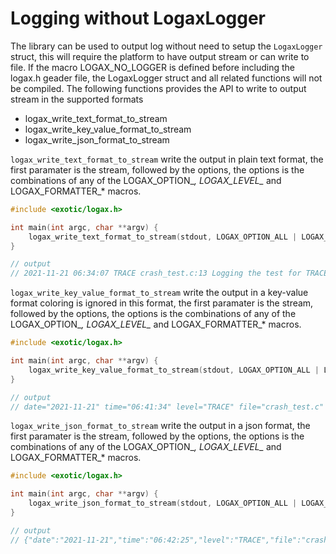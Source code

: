 
# Logging without LogaxLogger

The library can be used to output log without need to setup the `LogaxLogger` struct, this will require the platform to have output stream or can write to file. If the macro LOGAX_NO_LOGGER is defined before including the logax.h geader file, the LogaxLogger struct and all related functions will not be compiled. The following functions provides the API to write to output stream in the supported formats

- logax_write_text_format_to_stream
- logax_write_key_value_format_to_stream
- logax_write_json_format_to_stream

`logax_write_text_format_to_stream` write the output in plain text format, the first paramater is the stream, followed by the options, the options is the combinations of any of the LOGAX_OPTION_*, LOGAX_LEVEL_* and LOGAX_FORMATTER_* macros.

```c
#include <exotic/logax.h>

int main(int argc, char **argv) {
	logax_write_text_format_to_stream(stdout, LOGAX_OPTION_ALL | LOGAX_LEVEL_TRACE, "%s", "Enemy approching from X=108,Y=877");
}

// output
// 2021-11-21 06:34:07 TRACE crash_test.c:13 Logging the test for TRACE
```

`logax_write_key_value_format_to_stream` write the output in a key-value format coloring is ignored in this format, the first paramater is the stream, followed by the options, the options is the combinations of any of the LOGAX_OPTION_*, LOGAX_LEVEL_* and LOGAX_FORMATTER_* macros.

```c
#include <exotic/logax.h>

int main(int argc, char **argv) {
	logax_write_key_value_format_to_stream(stdout, LOGAX_OPTION_ALL | LOGAX_LEVEL_TRACE, "%s", "Enemy approching from X=108,Y=877");
}

// output
// date="2021-11-21" time="06:41:34" level="TRACE" file="crash_test.c" line_number=8 function="main" message="This is a trace output"
```

`logax_write_json_format_to_stream` write the output in a json format, the first paramater is the stream, followed by the options, the options is the combinations of any of the LOGAX_OPTION_*, LOGAX_LEVEL_* and LOGAX_FORMATTER_* macros.

```c
#include <exotic/logax.h>

int main(int argc, char **argv) {
	logax_write_json_format_to_stream(stdout, LOGAX_OPTION_ALL | LOGAX_LEVEL_TRACE, "%s", "Enemy approching from X=108,Y=877");
}

// output
// {"date":"2021-11-21","time":"06:42:25","level":"TRACE","file":"crash_test.c","line_number":8,"function":"main","message":"This is a trace output"},
```

